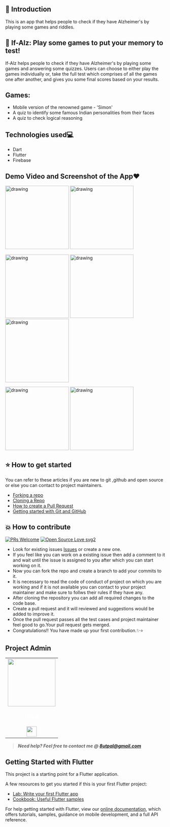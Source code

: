 ## 📌 Introduction
This is an app that helps people to check if they have Alzheimer's by playing some games and riddles. 

## 📌 If-Alz: Play some games to put your memory to test!
If-Alz helps people to check if they have Alzheimer's by playing some games and answering some quizzes. Users can choose to either play the games individually or, take the full test which comprises of all the games one after another, and gives you some final scores based on your results.

## Games:
- Mobile version of the renowned game - 'Simon'
- A quiz to identify some famous Indian personalities from their faces
- A quiz to check logical reasoning

## Technologies used💻
- Dart 
- Flutter
- Firebase


## Demo Video and Screenshot of the App❤️
<img src="https://user-images.githubusercontent.com/64765209/121646420-ed59b200-cab2-11eb-8752-8417d1a6853e.png" alt="drawing" width="200"/> <img src="https://user-images.githubusercontent.com/64765209/121646425-ee8adf00-cab2-11eb-9559-ed78d4775b6a.png" alt="drawing" width="200"/>

<img src="https://user-images.githubusercontent.com/64765209/121651547-614a8900-cab8-11eb-8851-d267ecd2a9b8.gif" alt="drawing" width="200"/> <img src="https://user-images.githubusercontent.com/64765209/121651550-61e31f80-cab8-11eb-9ee0-d60aad9954d9.gif" alt="drawing" width="200"/> <img src="https://user-images.githubusercontent.com/64765209/121651560-63ace300-cab8-11eb-9769-c8f48b04b20e.gif" alt="drawing" width="200"/> 

<img src="https://user-images.githubusercontent.com/64765209/121646442-f64a8380-cab2-11eb-9c7b-6306c94b9b91.png" alt="drawing" width="200"/> <img src="https://user-images.githubusercontent.com/64765209/121646448-f77bb080-cab2-11eb-8121-e53f3d189427.png" alt="drawing" width="200"/>




## ⭐ How to get started
You can refer to these articles if you are new to git ,github and open source or else you can contact to project maintainers.
- [Forking a repo](https://help.github.com/en/github/getting-started-with-github/fork-a-repo)
- [Cloning a Repo](https://help.github.com/en/desktop/contributing-to-projects/creating-a-pull-request)
- [How to create a Pull Request](https://opensource.com/article/19/7/create-pull-request-github)
- [Getting started with Git and GitHub](https://towardsdatascience.com/getting-started-with-git-and-github-6fcd0f2d4ac6)

## 💥 How to contribute
[![PRs Welcome](https://img.shields.io/badge/PRs-welcome-brightgreen.svg?style=flat-square)](http://makeapullrequest.com)
[![Open Source Love svg2](https://badges.frapsoft.com/os/v2/open-source.svg?v=103)](https://github.com/ellerbrock/open-source-badges/)

- Look for existing issues [Issues](https://github.com/utpal8/icoders/issues) or create a new one.
- If you feel like you can work on a existing issue then add a comment to it and wait until the issue is assigned to you after which you can start working on it.
- Now you can fork the repo and create a branch to add your commits to it.
- It is necessary to read the code of conduct of project on which you are working and if it is not available you can contact to your project maintainer and make sure to follws their rules if they have any.
- After cloning the repository you can add all required changes to the code base.
- Create a pull request and it will reviewed and suggestions would be added to improve it.
- Once the pull request passes all the test cases and project maintainer feel good to go.Your pull request gets merged.
- Congratulations!! You have made up your first contribution.✨⭐


## Project Admin
<table>
<tr>
<td align="center"><a href="https://github.com/utpal8"><img src="https://avatars.githubusercontent.com/u/64765209?v=4" width=150px height=150px /></a></br> <h4 style="color:white;">Utpal</h4>
<a href="https://www.linkedin.com/in/utpal8513/"><img src="https://mpng.subpng.com/20180324/vhe/kisspng-linkedin-computer-icons-logo-social-networking-ser-facebook-5ab6ebfe5f5397.2333748215219374063905.jpg" width="32px" height="32px"></a></td>
</tr>
</table>

> **_Need help? Feel free to contact me @ [8utpal@gmail.com](mailto:8utpal@gmail.com?Subject=icoders)_**


## Getting Started with Flutter

This project is a starting point for a Flutter application.

A few resources to get you started if this is your first Flutter project:

- [Lab: Write your first Flutter app](https://flutter.dev/docs/get-started/codelab)
- [Cookbook: Useful Flutter samples](https://flutter.dev/docs/cookbook)

For help getting started with Flutter, view our
[online documentation](https://flutter.dev/docs), which offers tutorials,
samples, guidance on mobile development, and a full API reference.
